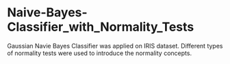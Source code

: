 # Naive-Bayes-Classifier_with_Normality_Tests
Gaussian Navie Bayes Classifier was applied on IRIS dataset. Different types of normality tests were used to introduce the normality concepts. 
